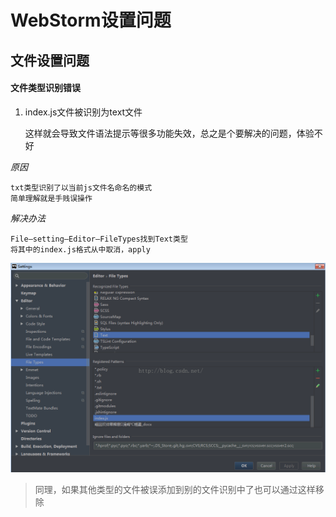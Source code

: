 # WebStorm设置问题

## 文件设置问题

#### 文件类型识别错误

1. index.js文件被识别为text文件

	这样就会导致文件语法提示等很多功能失效，总之是个要解决的问题，体验不好

*原因*

	txt类型识别了以当前js文件名命名的模式
	简单理解就是手贱误操作

*解决办法*

	File—setting—Editor—FileTypes找到Text类型
	将其中的index.js格式从中取消，apply

![](../../images/indexjsTypeSetting.png)

> 同理，如果其他类型的文件被误添加到别的文件识别中了也可以通过这样移除
